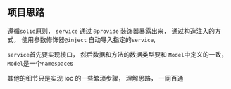 
## 项目思路

遵循`solid`原则， `service` 通过 `@provide` 装饰器暴露出来，  通过构造注入的方式， 使用参数修饰器`@inject` 自动导入指定的`service`, 

`service`首先要实现接口， 然后数据和方法的数据类型要和 `Model`中定义的一致， `Model`是一个`namespace`s


其他的细节只是实现 ioc 的一些繁琐步骤， 理解思路， 一同百通